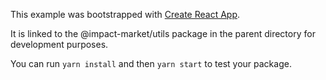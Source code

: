 This example was bootstrapped with [Create React App](https://github.com/facebook/create-react-app).

It is linked to the @impact-market/utils package in the parent directory for development purposes.

You can run `yarn install` and then `yarn start` to test your package.
